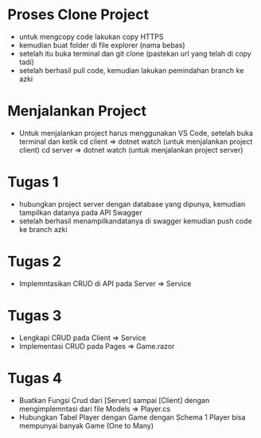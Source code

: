 # Proses Clone Project

- untuk mengcopy code lakukan copy HTTPS
- kemudian buat folder di file explorer (nama bebas)
- setelah itu buka terminal dan git clone (pastekan url yang telah di copy tadi)
- setelah berhasil pull code, kemudian lakukan pemindahan branch ke azki

# Menjalankan Project

- Untuk menjalankan project harus menggunakan VS Code, setelah buka terminal dan ketik
  cd client => dotnet watch (untuk menjalankan project client)
  cd server => dotnet watch (untuk menjalankan project server)

# Tugas 1

- hubungkan project server dengan database yang dipunya, kemudian tampilkan datanya pada API Swagger
- setelah berhasil menampilkandatanya di swagger kemudian push code ke branch azki

# Tugas 2

- Implemntasikan CRUD di API pada Server => Service

# Tugas 3

- Lengkapi CRUD pada Client => Service
- Implementasi CRUD pada Pages => Game.razor

# Tugas 4

- Buatkan Fungsi Crud dari [Server] sampai [Client] dengan mengimplemntasi dari file Models => Player.cs
- Hubungkan Tabel Player dengan Game dengan Schema 1 Player bisa mempunyai banyak Game (One to Many)

